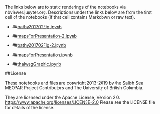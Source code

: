 The links below are to static renderings of the notebooks via
[nbviewer.jupyter.org](https://nbviewer.jupyter.org/).
Descriptions under the links below are from the first cell of the notebooks
(if that cell contains Markdown or raw text).

* ##[bathy201702Fig.ipynb](https://nbviewer.jupyter.org/urls/bitbucket.org/salishsea/analysis-elise-2/raw/tip/notebooks/graphics/bathy201702Fig.ipynb)  
    
* ##[mapsForPresentation-2.ipynb](https://nbviewer.jupyter.org/urls/bitbucket.org/salishsea/analysis-elise-2/raw/tip/notebooks/graphics/mapsForPresentation-2.ipynb)  
    
* ##[bathy201702Fig-2.ipynb](https://nbviewer.jupyter.org/urls/bitbucket.org/salishsea/analysis-elise-2/raw/tip/notebooks/graphics/bathy201702Fig-2.ipynb)  
    
* ##[mapsForPresentation.ipynb](https://nbviewer.jupyter.org/urls/bitbucket.org/salishsea/analysis-elise-2/raw/tip/notebooks/graphics/mapsForPresentation.ipynb)  
    
* ##[thalwegGraphic.ipynb](https://nbviewer.jupyter.org/urls/bitbucket.org/salishsea/analysis-elise-2/raw/tip/notebooks/graphics/thalwegGraphic.ipynb)  
    

##License

These notebooks and files are copyright 2013-2019
by the Salish Sea MEOPAR Project Contributors
and The University of British Columbia.

They are licensed under the Apache License, Version 2.0.
https://www.apache.org/licenses/LICENSE-2.0
Please see the LICENSE file for details of the license.

